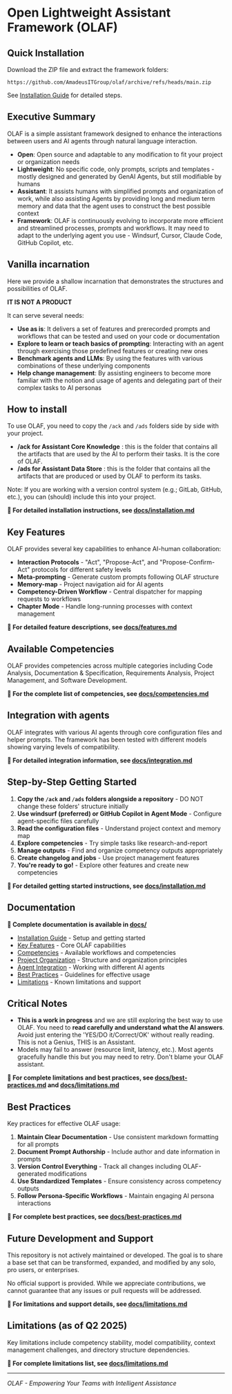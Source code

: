 # Open Lightweight Assistant Framework (OLAF)

## Quick Installation

Download the ZIP file and extract the framework folders:

```
https://github.com/AmadeusITGroup/olaf/archive/refs/heads/main.zip
```

See [Installation Guide](README-INSTALLATION.md) for detailed steps.

## Executive Summary
OLAF is a simple assistant framework designed to enhance the interactions between users and AI agents through natural language interaction.

- **Open**: Open source and adaptable to any modification to fit your project or organization needs
- **Lightweight**: No specific code, only prompts, scripts and templates - mostly designed and generated by GenAI Agents, but still modifiable by humans
- **Assistant**: It assists humans with simplified prompts and organization of work, while also assisting Agents by providing long and medium term memory and data that the agent uses to construct the best possible context
- **Framework**: OLAF is continuously evolving to incorporate more efficient and streamlined processes, prompts and workflows. It may need to adapt to the underlying agent you use - Windsurf, Cursor, Claude Code, GitHub Copilot, etc.

## Vanilla incarnation
Here we provide a shallow incarnation that demonstrates the structures and possibilities of OLAF.

**IT IS NOT A PRODUCT**

It can serve several needs:

- **Use as is**: It delivers a set of features and prerecorded prompts and workflows that can be tested and used on your code or documentation
- **Explore to learn or teach basics of prompting**: Interacting with an agent through exercising those predefined features or creating new ones
- **Benchmark agents and LLMs**: By using the features with various combinations of these underlying components
- **Help change management**: By assisting engineers to become more familiar with the notion and usage of agents and delegating part of their complex tasks to AI personas

## How to install
To use OLAF, you need to copy the `/ack` and `/ads` folders side by side with your project.

- **/ack for Assistant Core Knowledge** : this is the folder that contains all the artifacts that are used by the AI to perform their tasks. It is the core of OLAF.
- **/ads for Assistant Data Store** : this is the folder that contains all the artifacts that are produced or used by OLAF to perform its tasks.

Note: If you are working with a version control system (e.g.; GitLab, GitHub, etc.), you can (should) include this into your project.

**📖 For detailed installation instructions, see [docs/installation.md](docs/installation.md)**


## Key Features

OLAF provides several key capabilities to enhance AI-human collaboration:

- **Interaction Protocols** - "Act", "Propose-Act", and "Propose-Confirm-Act" protocols for different safety levels
- **Meta-prompting** - Generate custom prompts following OLAF structure
- **Memory-map** - Project navigation aid for AI agents
- **Competency-Driven Workflow** - Central dispatcher for mapping requests to workflows
- **Chapter Mode** - Handle long-running processes with context management

**📖 For detailed feature descriptions, see [docs/features.md](docs/features.md)**


## Available Competencies

OLAF provides competencies across multiple categories including Code Analysis, Documentation & Specification, Requirements Analysis, Project Management, and Software Development.

**📖 For the complete list of competencies, see [docs/competencies.md](docs/competencies.md)**


## Integration with agents

OLAF integrates with various AI agents through core configuration files and helper prompts. The framework has been tested with different models showing varying levels of compatibility.

**📖 For detailed integration information, see [docs/integration.md](docs/integration.md)**


## Step-by-Step Getting Started

1. **Copy the `/ack` and `/ads` folders alongside a repository** - DO NOT change these folders' structure initially
2. **Use windsurf (preferred) or GitHub Copilot in Agent Mode** - Configure agent-specific files carefully
3. **Read the configuration files** - Understand project context and memory map
4. **Explore competencies** - Try simple tasks like research-and-report
5. **Manage outputs** - Find and organize competency outputs appropriately
6. **Create changelog and jobs** - Use project management features
7. **You're ready to go!** - Explore other features and create new competencies

**📖 For detailed getting started instructions, see [docs/installation.md](docs/installation.md)**


## Documentation

**📖 Complete documentation is available in [docs/](docs/)**

- [Installation Guide](docs/installation.md) - Setup and getting started
- [Key Features](docs/features.md) - Core OLAF capabilities  
- [Competencies](docs/competencies.md) - Available workflows and competencies
- [Project Organization](docs/organization.md) - Structure and organization principles
- [Agent Integration](docs/integration.md) - Working with different AI agents
- [Best Practices](docs/best-practices.md) - Guidelines for effective usage
- [Limitations](docs/limitations.md) - Known limitations and support

## Critical Notes
- **This is a work in progress** and we are still exploring the best way to use OLAF. You need to **read carefully and understand what the AI answers**. Avoid just entering the 'YES/DO it/Correct/OK' without really reading. This is not a Genius, THIS is an Assistant.
- Models may fail to answer (resource limit, latency, etc.). Most agents gracefully handle this but you may need to retry. Don't blame your OLAF assistant.

**📖 For complete limitations and best practices, see [docs/best-practices.md](docs/best-practices.md) and [docs/limitations.md](docs/limitations.md)**


## Best Practices
Key practices for effective OLAF usage:

1. **Maintain Clear Documentation** - Use consistent markdown formatting for all prompts
2. **Document Prompt Authorship** - Include author and date information in prompts  
3. **Version Control Everything** - Track all changes including OLAF-generated modifications
4. **Use Standardized Templates** - Ensure consistency across competency outputs
5. **Follow Persona-Specific Workflows** - Maintain engaging AI persona interactions

**📖 For complete best practices, see [docs/best-practices.md](docs/best-practices.md)**


## Future Development and Support
This repository is not actively maintained or developed. The goal is to share a base set that can be transformed, expanded, and modified by any solo, pro users, or enterprises.

No official support is provided. While we appreciate contributions, we cannot guarantee that any issues or pull requests will be addressed.

**📖 For limitations and support details, see [docs/limitations.md](docs/limitations.md)**


## Limitations (as of Q2 2025)

Key limitations include competency stability, model compatibility, context management challenges, and directory structure dependencies.

**📖 For complete limitations list, see [docs/limitations.md](docs/limitations.md)**

---
*OLAF - Empowering Your Teams with Intelligent Assistance*
